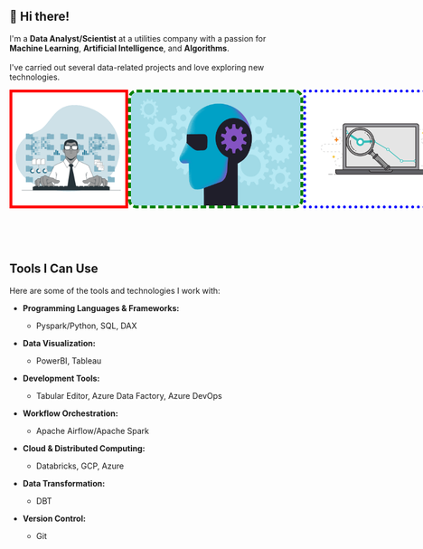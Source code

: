 ## 👋 Hi there!
I'm a **Data Analyst/Scientist** at a utilities company with a passion for **Machine Learning**, **Artificial Intelligence**, and **Algorithms**.
<br><br>
I've carried out several data-related projects and love exploring new technologies.

<div style="display: flex; justify-content: space-between; align-items: center;">
  <img src="images/60d35967a853a1b14851703b_All the data (1).gif" width="300" height="200" alt="GIF 1" style="border: 5px solid red;">
  <img src="images/machine-learning.gif" width="300" height="200" alt="GIF 2" style="border: 5px dashed green; border-radius: 15px;">
  <img src="images/Data-Inspect.gif" width="300" height="200" alt="GIF 3" style="border: 5px dotted blue;">
</div>


<br><br><br>

## Tools I Can Use
Here are some of the tools and technologies I work with:

- **Programming Languages & Frameworks:**
  - Pyspark/Python, SQL, DAX

- **Data Visualization:**
  - PowerBI, Tableau

- **Development Tools:**
  - Tabular Editor, Azure Data Factory, Azure DevOps

- **Workflow Orchestration:**
  - Apache Airflow/Apache Spark

- **Cloud & Distributed Computing:**
  - Databricks, GCP, Azure

- **Data Transformation:**
  - DBT

- **Version Control:**
  - Git

